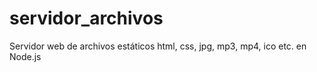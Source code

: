 # servidor_archivos
Servidor web de archivos estáticos html, css, jpg, mp3, mp4, ico etc. en Node.js
